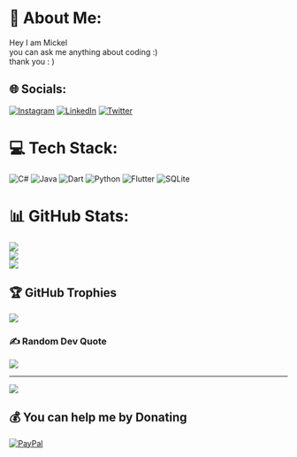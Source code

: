 # 💫 About Me:
Hey I am Mickel <br>you can ask me anything about coding :) <br>thank you : )


## 🌐 Socials:
[![Instagram](https://img.shields.io/badge/Instagram-%23E4405F.svg?logo=Instagram&logoColor=white)](https://instagram.com/0mh8) [![LinkedIn](https://img.shields.io/badge/LinkedIn-%230077B5.svg?logo=linkedin&logoColor=white)](https://linkedin.com/in/mickel-) [![Twitter](https://img.shields.io/badge/Twitter-%231DA1F2.svg?logo=Twitter&logoColor=white)](https://twitter.com/old15v1) 

# 💻 Tech Stack:
![C#](https://img.shields.io/badge/c%23-%23239120.svg?style=for-the-badge&logo=c-sharp&logoColor=white) ![Java](https://img.shields.io/badge/java-%23ED8B00.svg?style=for-the-badge&logo=java&logoColor=white) ![Dart](https://img.shields.io/badge/dart-%230175C2.svg?style=for-the-badge&logo=dart&logoColor=white) ![Python](https://img.shields.io/badge/python-3670A0?style=for-the-badge&logo=python&logoColor=ffdd54) ![Flutter](https://img.shields.io/badge/Flutter-%2302569B.svg?style=for-the-badge&logo=Flutter&logoColor=white) ![SQLite](https://img.shields.io/badge/sqlite-%2307405e.svg?style=for-the-badge&logo=sqlite&logoColor=white)
# 📊 GitHub Stats:
![](https://github-readme-stats.vercel.app/api?username=15v1&theme=dark&hide_border=true&include_all_commits=false&count_private=false)<br/>
![](https://github-readme-streak-stats.herokuapp.com/?user=15v1&theme=dark&hide_border=true)<br/>
![](https://github-readme-stats.vercel.app/api/top-langs/?username=15v1&theme=dark&hide_border=true&include_all_commits=false&count_private=false&layout=compact)

## 🏆 GitHub Trophies
![](https://github-profile-trophy.vercel.app/?username=15v1&theme=radical&no-frame=false&no-bg=true&margin-w=4)

### ✍️ Random Dev Quote
![](https://quotes-github-readme.vercel.app/api?type=horizontal&theme=radical)

---
[![](https://visitcount.itsvg.in/api?id=15v1&icon=0&color=0)](https://visitcount.itsvg.in)

  ## 💰 You can help me by Donating
  [![PayPal](https://img.shields.io/badge/PayPal-00457C?style=for-the-badge&logo=paypal&logoColor=white)](https://paypal.me/h9pp) 

  <!-- Proudly created with GPRM ( https://gprm.itsvg.in ) -->
  
